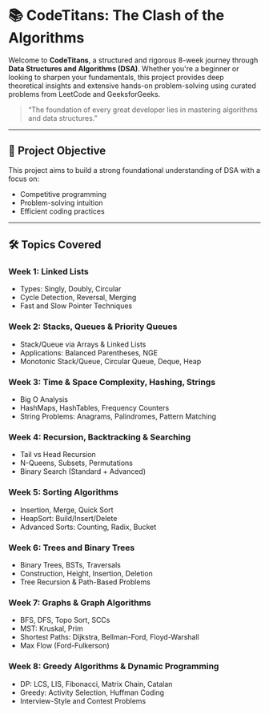 # 📚 CodeTitans: The Clash of the Algorithms

Welcome to **CodeTitans**, a structured and rigorous 8-week journey through **Data Structures and Algorithms (DSA)**. Whether you're a beginner or looking to sharpen your fundamentals, this project provides deep theoretical insights and extensive hands-on problem-solving using curated problems from LeetCode and GeeksforGeeks.

> “The foundation of every great developer lies in mastering algorithms and data structures.”

---

## 📌 Project Objective

This project aims to build a strong foundational understanding of DSA with a focus on:
- Competitive programming
- Problem-solving intuition
- Efficient coding practices

---

## 🛠️ Topics Covered

### Week 1: **Linked Lists**
- Types: Singly, Doubly, Circular
- Cycle Detection, Reversal, Merging
- Fast and Slow Pointer Techniques

### Week 2: **Stacks, Queues & Priority Queues**
- Stack/Queue via Arrays & Linked Lists
- Applications: Balanced Parentheses, NGE
- Monotonic Stack/Queue, Circular Queue, Deque, Heap

### Week 3: **Time & Space Complexity, Hashing, Strings**
- Big O Analysis
- HashMaps, HashTables, Frequency Counters
- String Problems: Anagrams, Palindromes, Pattern Matching

### Week 4: **Recursion, Backtracking & Searching**
- Tail vs Head Recursion
- N-Queens, Subsets, Permutations
- Binary Search (Standard + Advanced)

### Week 5: **Sorting Algorithms**
- Insertion, Merge, Quick Sort
- HeapSort: Build/Insert/Delete
- Advanced Sorts: Counting, Radix, Bucket

### Week 6: **Trees and Binary Trees**
- Binary Trees, BSTs, Traversals
- Construction, Height, Insertion, Deletion
- Tree Recursion & Path-Based Problems

### Week 7: **Graphs & Graph Algorithms**
- BFS, DFS, Topo Sort, SCCs
- MST: Kruskal, Prim
- Shortest Paths: Dijkstra, Bellman-Ford, Floyd-Warshall
- Max Flow (Ford-Fulkerson)

### Week 8: **Greedy Algorithms & Dynamic Programming**
- DP: LCS, LIS, Fibonacci, Matrix Chain, Catalan
- Greedy: Activity Selection, Huffman Coding
- Interview-Style and Contest Problems

